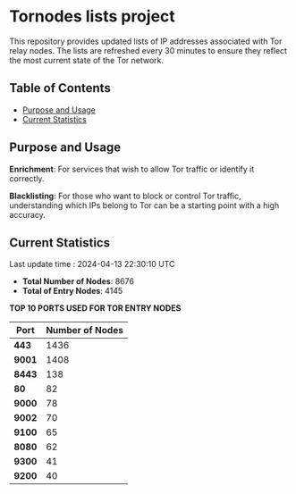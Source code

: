 # Tornodes lists project

This repository provides updated lists of IP addresses associated with Tor relay nodes. The lists are refreshed every 30 minutes to ensure they reflect the most current state of the Tor network.

## Table of Contents

- [Purpose and Usage](#purpose-and-usage)
- [Current Statistics](#current-statistics)


## Purpose and Usage

**Enrichment**: For services that wish to allow Tor traffic or identify it correctly.

**Blacklisting**: For those who want to block or control Tor traffic, understanding which IPs belong to Tor can be a starting point with a high accuracy.

## Current Statistics

Last update time : 2024-04-13 22:30:10 UTC

- **Total Number of Nodes**: 8676
- **Total of Entry Nodes**: 4145

**TOP 10 PORTS USED FOR TOR ENTRY NODES**

| **Port** | **Number of Nodes** |
|------|-----------------|
| **443**   | 1436  |
| **9001**   | 1408  |
| **8443**   | 138  |
| **80**   | 82  |
| **9000**   | 78  |
| **9002**   | 70  |
| **9100**   | 65  |
| **8080**   | 62  |
| **9300**   | 41  |
| **9200**   | 40  |

